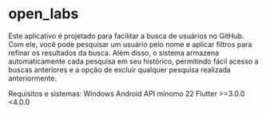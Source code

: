 # open_labs

Este aplicativo é projetado para facilitar a busca de usuários no GitHub. Com ele, você pode pesquisar um usuário pelo nome e aplicar filtros para refinar os resultados da busca. Além disso, o sistema armazena automaticamente cada pesquisa em seu histórico, permitindo fácil acesso a buscas anteriores e a opção de excluir qualquer pesquisa realizada anteriormente.


Requisitos e sistemas: 
Windows
Android API minomo 22
Flutter >=3.0.0 <4.0.0

